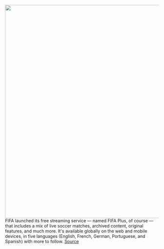<img src='https://cdn.vox-cdn.com/thumbor/vgdMsTArhkm6keffVMFtaGybUJE=/0x0:1200x675/1200x800/filters:focal(118x87:310x279)/cdn.vox-cdn.com/uploads/chorus_image/image/70743456/F__FIFA_com_PressRelease_16x9_Lockup.0.jpeg' width='700px' /><br/>
FIFA launched its free streaming service — named FIFA Plus, of course — that includes a mix of live soccer matches, archived content, original features, and much more. It's available globally on the web and mobile devices, in five languages (English, French, German, Portuguese, and Spanish) with more to follow.
<a href='https://www.theverge.com/2022/4/13/23023300/fifa-plus-free-40000-live-matches-original-content'> Source <a/>